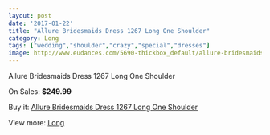 ```yaml
---
layout: post
date: '2017-01-22'
title: "Allure Bridesmaids Dress 1267 Long One Shoulder"
category: Long
tags: ["wedding","shoulder","crazy","special","dresses"]
image: http://www.eudances.com/5690-thickbox_default/allure-bridesmaids-dress-1267-long-one-shoulder.jpg
---
```

Allure Bridesmaids Dress 1267 Long One Shoulder

On Sales: **$249.99**
<a href="https://www.eudances.com/en/long/1974-allure-bridesmaids-dress-1267-long-one-shoulder.html"><amp-img layout="responsive" width="600" height="600" src="//www.eudances.com/5690-thickbox_default/allure-bridesmaids-dress-1267-long-one-shoulder.jpg" alt="Allure Bridesmaids Dress 1267 Long One Shoulder 0" /></a>
<a href="https://www.eudances.com/en/long/1974-allure-bridesmaids-dress-1267-long-one-shoulder.html"><amp-img layout="responsive" width="600" height="600" src="//www.eudances.com/5691-thickbox_default/allure-bridesmaids-dress-1267-long-one-shoulder.jpg" alt="Allure Bridesmaids Dress 1267 Long One Shoulder 1" /></a>
<a href="https://www.eudances.com/en/long/1974-allure-bridesmaids-dress-1267-long-one-shoulder.html"><amp-img layout="responsive" width="600" height="600" src="//www.eudances.com/5692-thickbox_default/allure-bridesmaids-dress-1267-long-one-shoulder.jpg" alt="Allure Bridesmaids Dress 1267 Long One Shoulder 2" /></a>

Buy it: [Allure Bridesmaids Dress 1267 Long One Shoulder](https://www.eudances.com/en/long/1974-allure-bridesmaids-dress-1267-long-one-shoulder.html "Allure Bridesmaids Dress 1267 Long One Shoulder")

View more: [Long](https://www.eudances.com/en/21-long "Long")